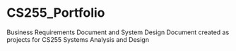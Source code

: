 # CS255_Portfolio
Business Requirements Document and System Design Document created as projects for CS255 Systems Analysis and Design
